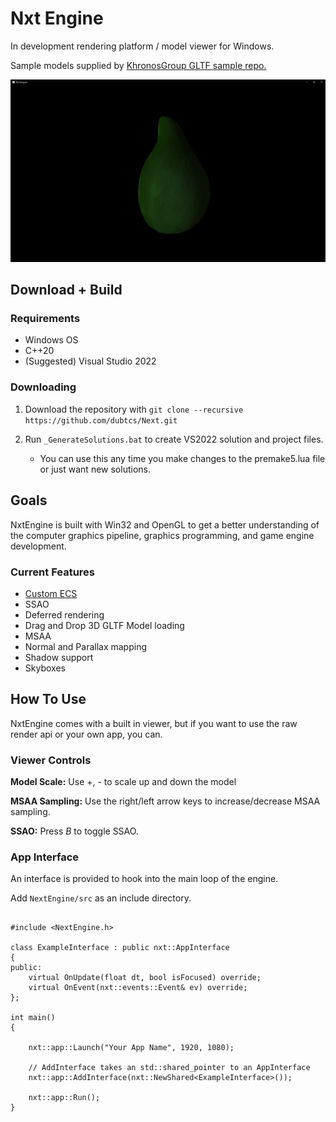
# Nxt Engine

In development rendering platform / model viewer for Windows.

Sample models supplied by [KhronosGroup GLTF sample repo.](https://github.com/KhronosGroup/glTF-Sample-Models/tree/master/2.0)

![avocado c:](media/072723.png "Avocado :)")

## Download + Build

### Requirements 

 - Windows OS
 - C++20
 - (Suggested) Visual Studio 2022

### Downloading 

1. Download the repository with `git clone --recursive https://github.com/dubtcs/Next.git`

2. Run `_GenerateSolutions.bat` to create VS2022 solution and project files.
    - You can use this any time you make changes to the premake5.lua file or just want new solutions.

## Goals

NxtEngine is built with Win32 and OpenGL to get a better understanding of the computer graphics pipeline, graphics programming, and game engine development.

### Current Features 
   - [Custom ECS](https://github.com/dubtcs/nECS)
   - SSAO
   - Deferred rendering
   - Drag and Drop 3D GLTF Model loading
   - MSAA
   - Normal and Parallax mapping
   - Shadow support
   - Skyboxes

## How To Use

NxtEngine comes with a built in viewer, but if you want to use the raw render api or your own app, you can.

### Viewer Controls

**Model Scale:**
    Use +, - to scale up and down the model

**MSAA Sampling:**
    Use the right/left arrow keys to increase/decrease MSAA sampling.

**SSAO:**
    Press *B* to toggle SSAO.

### App Interface

An interface is provided to hook into the main loop of the engine.

Add ```NextEngine/src``` as an include directory.

```

#include <NextEngine.h>

class ExampleInterface : public nxt::AppInterface
{
public:
    virtual OnUpdate(float dt, bool isFocused) override;
    virtual OnEvent(nxt::events::Event& ev) override;
};

int main()
{

    nxt::app::Launch("Your App Name", 1920, 1080);

    // AddInterface takes an std::shared_pointer to an AppInterface
    nxt::app::AddInterface(nxt::NewShared<ExampleInterface>());
    
    nxt::app::Run();
}

```
